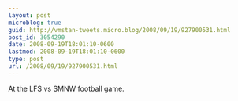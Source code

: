 ```yaml
---
layout: post
microblog: true
guid: http://vmstan-tweets.micro.blog/2008/09/19/927900531.html
post_id: 3054290
date: 2008-09-19T18:01:10-0600
lastmod: 2008-09-19T18:01:10-0600
type: post
url: /2008/09/19/927900531.html
---
```

At the LFS vs SMNW football game.
